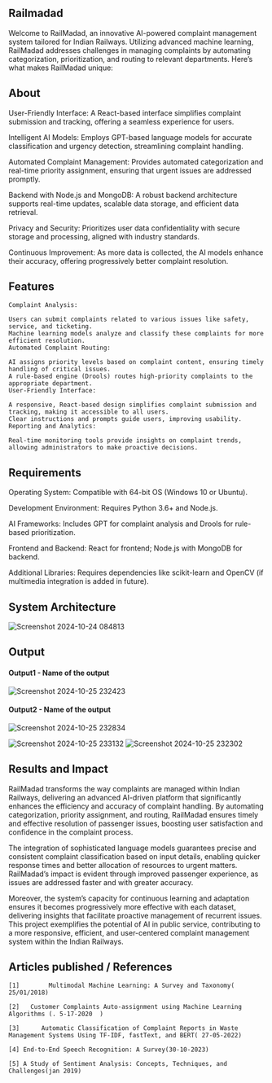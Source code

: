 ## Railmadad
Welcome to RailMadad, an innovative AI-powered complaint management system tailored for Indian Railways. Utilizing advanced machine learning, RailMadad addresses challenges in managing complaints by automating categorization, prioritization, and routing to relevant departments. Here’s what makes RailMadad unique:

## About
User-Friendly Interface: A React-based interface simplifies complaint submission and tracking, offering a seamless experience for users.

Intelligent AI Models: Employs GPT-based language models for accurate classification and urgency detection, streamlining complaint handling.

Automated Complaint Management: Provides automated categorization and real-time priority assignment, ensuring that urgent issues are addressed promptly.

Backend with Node.js and MongoDB: A robust backend architecture supports real-time updates, scalable data storage, and efficient data retrieval.

Privacy and Security: Prioritizes user data confidentiality with secure storage and processing, aligned with industry standards.

Continuous Improvement: As more data is collected, the AI models enhance their accuracy, offering progressively better complaint resolution.
## Features
```
Complaint Analysis:

Users can submit complaints related to various issues like safety, service, and ticketing.
Machine learning models analyze and classify these complaints for more efficient resolution.
Automated Complaint Routing:

AI assigns priority levels based on complaint content, ensuring timely handling of critical issues.
A rule-based engine (Drools) routes high-priority complaints to the appropriate department.
User-Friendly Interface:

A responsive, React-based design simplifies complaint submission and tracking, making it accessible to all users.
Clear instructions and prompts guide users, improving usability.
Reporting and Analytics:

Real-time monitoring tools provide insights on complaint trends, allowing administrators to make proactive decisions.
```
## Requirements
Operating System: Compatible with 64-bit OS (Windows 10 or Ubuntu).

Development Environment: Requires Python 3.6+ and Node.js.

AI Frameworks: Includes GPT for complaint analysis and Drools for rule-based prioritization.

Frontend and Backend: React for frontend; Node.js with MongoDB for backend.

Additional Libraries: Requires dependencies like scikit-learn and OpenCV (if multimedia integration is added in future).
## System Architecture
<!--Embed the system architecture diagram as shown below-->

![Screenshot 2024-10-24 084813](https://github.com/user-attachments/assets/93e3dfb5-2019-4d4a-a866-1e9264d0b16d)



## Output

<!--Embed the Output picture at respective places as shown below as shown below-->
#### Output1 - Name of the output

![Screenshot 2024-10-25 232423](https://github.com/user-attachments/assets/481b9a17-5ee4-414f-bddc-057872139d6b)


#### Output2 - Name of the output
![Screenshot 2024-10-25 232834](https://github.com/user-attachments/assets/cd43d523-b3ef-46d9-8fd1-eed54ec0c0c4)

![Screenshot 2024-10-25 233132](https://github.com/user-attachments/assets/e1fd7b52-8eb0-44cf-a317-2f48d358ac1f)
![Screenshot 2024-10-25 232302](https://github.com/user-attachments/assets/b08acd5b-8716-4d5b-b220-adb684f6874e)









## Results and Impact
RailMadad transforms the way complaints are managed within Indian Railways, delivering an advanced AI-driven platform that significantly enhances the efficiency and accuracy of complaint handling. By automating categorization, priority assignment, and routing, RailMadad ensures timely and effective resolution of passenger issues, boosting user satisfaction and confidence in the complaint process.

The integration of sophisticated language models guarantees precise and consistent complaint classification based on input details, enabling quicker response times and better allocation of resources to urgent matters. RailMadad’s impact is evident through improved passenger experience, as issues are addressed faster and with greater accuracy.

Moreover, the system’s capacity for continuous learning and adaptation ensures it becomes progressively more effective with each dataset, delivering insights that facilitate proactive management of recurrent issues. This project exemplifies the potential of AI in public service, contributing to a more responsive, efficient, and user-centered complaint management system within the Indian Railways.

## Articles published / References
```
[1]        Multimodal Machine Learning: A Survey and Taxonomy( 25/01/2018)

[2]   Customer Complaints Auto-assignment using Machine Learning Algorithms (. 5-17-2020  )

[3]      Automatic Classification of Complaint Reports in Waste Management Systems Using TF-IDF, fastText, and BERT( 27-05-2022) 

[4]	End-to-End Speech Recognition: A Survey(30-10-2023)

[5]	A Study of Sentiment Analysis: Concepts, Techniques, and Challenges(jan 2019)
```





